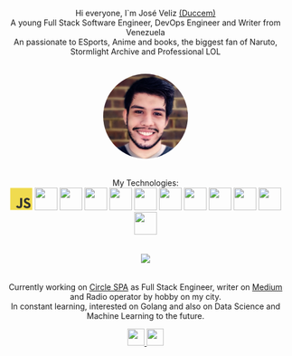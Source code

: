 <p align="center">
    Hi everyone, I`m José Veliz <a target="_blank" href="https://twitter.com/Ducen29">(Duccem)</a></br> 
    A young Full Stack Software Engineer, DevOps Engineer and Writer from Venezuela </br>
    An passionate to ESports, Anime and books, the biggest fan of Naruto, Stormlight Archive and Professional LOL </br> 
</p>
</br>
<div align="center">
    <img src="https://raw.githubusercontent.com/Duccem/Duccem/master/media/avatar.jpg" height=150 width=150 style="border-radius:50% !important"></img>
</div>
</br>
<p align = "center">
    My Technologies: </br>
    <a> 
        <img src="https://raw.githubusercontent.com/sgcm14/sgcm14/2eca8deae8152cdbf0de7e62aad2a0ce66ef687f/javascript.svg" width="40" height="40"/>
    </a>
    <a>
        <img src="https://www.vectorlogo.zone/logos/typescriptlang/typescriptlang-icon.svg" width="40" height="40"/>
    </a>
    <a>
        <img src="https://www.vectorlogo.zone/logos/ruby-lang/ruby-lang-icon.svg" width="40" height="40"/>
    </a>
    <a>
        <img src="https://www.vectorlogo.zone/logos/nodejs/nodejs-icon.svg" width="40" height="40"/>
    </a>
    <a>
        <img src="https://www.vectorlogo.zone/logos/vuejs/vuejs-icon.svg" width="40" height="40"/>
    </a>
    <a>
        <img src="https://www.vectorlogo.zone/logos/reactjs/reactjs-icon.svg" width="40" height="40"/>
    </a>
    <a>
        <img src="https://www.vectorlogo.zone/logos/dartlang/dartlang-icon.svg" width="40" height="40"/>
    </a>
    <a>
        <img src="https://www.vectorlogo.zone/logos/flutterio/flutterio-icon.svg" width="40" height="40"/>
    </a>
    <a>
        <img src="https://www.vectorlogo.zone/logos/mysql/mysql-icon.svg" width="40" height="40"/>
    </a>
    <a>
        <img src="https://www.vectorlogo.zone/logos/mongodb/mongodb-icon.svg" width="40" height="40"/>
    </a>
    <a>
        <img src="https://www.vectorlogo.zone/logos/docker/docker-icon.svg" width="40" height="40"/>
    </a>
    <a>
        <img src="https://www.vectorlogo.zone/logos/git-scm/git-scm-icon.svg" width="40" height="40"/>
    </a>
</p>
</br>
<div align="center">
    <img src="https://github-readme-stats.vercel.app/api?username=Duccem&show_icons=true&theme=tokyonight" height=150 ></img>
</div>
</br>
<p align="center">
    Currently working on <a target="_blank" href="https://circledigital.io">Circle SPA</a> as Full Stack Engineer, writer on <a target="_blank" href="#">Medium</a> and Radio operator by hobby on my city.</br>
    In constant learning, interested on Golang and also on Data Science and Machine Learning to the future.
</p>
<p align="center">
  <a href="https://linkedin.com/in/sgcm14/" target="_blank">
    <img src="https://www.vectorlogo.zone/logos/linkedin/linkedin-icon.svg" height="30" width="30">
  </a>

  <a href="http://twitter.com/sgcm14" target="_blank">
    <img src="https://www.vectorlogo.zone/logos/twitter/twitter-tile.svg" height="30" width="30">
  </a>
</p>